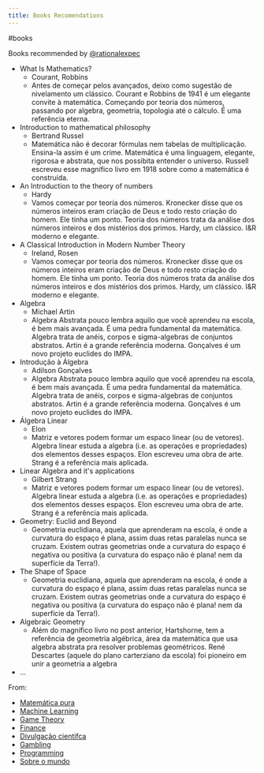 ```yaml
---
title: Books Recomendations
---
```


#books

Books recommended by [@rationalexpec](https://twitter.com/rationalexpec/status/1050869650001674240)

- What Is Mathematics?
  - Courant, Robbins
  - Antes de começar pelos avançados, deixo como sugestão de nivelamento um clássico. Courant e Robbins de 1941 é um elegante convite à matemática. Começando por teoria dos números, passando por algebra, geometria, topologia até o cálculo. É uma referência eterna.
- Introduction to mathematical philosophy
  - Bertrand Russel
  - Matemática não é decorar fórmulas nem tabelas de multiplicação. Ensina-la assim é um crime. Matemática é uma linguagem, elegante, rigorosa e abstrata, que nos possibita entender o universo. Russell escreveu esse magnífico livro em 1918 sobre como a matemática é construída.
- An Introduction to the theory of numbers
  - Hardy
  - Vamos começar por teoria dos números. Kronecker disse que os números inteiros eram criação de Deus e todo resto criação do homem. Ele tinha um ponto. Teoria dos números trata da análise dos números inteiros e dos mistérios dos primos. Hardy, um clássico. I&R moderno e elegante.
- A Classical Introduction in Modern Number Theory
  - Ireland, Rosen
  - Vamos começar por teoria dos números. Kronecker disse que os números inteiros eram criação de Deus e todo resto criação do homem. Ele tinha um ponto. Teoria dos números trata da análise dos números inteiros e dos mistérios dos primos. Hardy, um clássico. I&R moderno e elegante.
- Algebra
  - Michael Artin
  - Algebra Abstrata pouco lembra aquilo que você aprendeu na escola, é bem mais avançada. É uma pedra fundamental da matemática. Algebra trata de anéis, corpos e sigma-algebras de conjuntos abstratos. Artin é a grande referência moderna. Gonçalves é um novo projeto euclides do IMPA.
- Introdução à Álgebra
  - Adilson Gonçalves
  - Algebra Abstrata pouco lembra aquilo que você aprendeu na escola, é bem mais avançada. É uma pedra fundamental da matemática. Algebra trata de anéis, corpos e sigma-algebras de conjuntos abstratos. Artin é a grande referência moderna. Gonçalves é um novo projeto euclides do IMPA.
- Álgebra Linear
  - Elon
  - Matriz e vetores podem formar um espaco linear (ou de vetores). Algebra linear estuda a algebra (i.e. as operações e propriedades) dos elementos desses espaços. Elon escreveu uma obra de arte. Strang é a referência mais aplicada.
- Linear Algebra and it's applications
  - Gilbert Strang
  - Matriz e vetores podem formar um espaco linear (ou de vetores). Algebra linear estuda a algebra (i.e. as operações e propriedades) dos elementos desses espaços. Elon escreveu uma obra de arte. Strang é a referência mais aplicada.
- Geometry: Euclid and Beyond
  - Geometria euclidiana, aquela que aprenderam na escola, é onde a curvatura do espaço é plana, assim duas retas paralelas nunca se cruzam. Existem outras geometrias onde a curvatura do espaço é negativa ou positiva (a curvatura do espaço não é plana! nem da superfície da Terra!).
- The Shape of Space
  - Geometria euclidiana, aquela que aprenderam na escola, é onde a curvatura do espaço é plana, assim duas retas paralelas nunca se cruzam. Existem outras geometrias onde a curvatura do espaço é negativa ou positiva (a curvatura do espaço não é plana! nem da superfície da Terra!). 
- Algebraic Geometry
  - Além do magnífico livro no post anterior, Hartshorne, tem a referência de geometria algébrica, área da matemática que usa algebra abstrata pra resolver problemas geométricos. René Descartes (aquele do plano carterziano da escola) foi pioneiro em unir a geometria a algebra
- ...



From:

- [Matemática pura](https://twitter.com/rationalexpec/status/1050869650001674240)
- [Machine Learning](https://twitter.com/rationalexpec/status/1154532709940617217)
- [Game Theory](https://twitter.com/rationalexpec/status/1326903173433450497)
- [Finance](https://twitter.com/rationalexpec/status/1326902474515623938)
- [Divulgação científca](https://twitter.com/rationalexpec/status/1157694198931492865)
- [Gambling](https://twitter.com/rationalexpec/status/1119249814993231872)
- [Programming](https://twitter.com/rationalexpec/status/1244751363206193153)
- [Sobre o mundo](https://twitter.com/rationalexpec/status/1240064637808324608)
